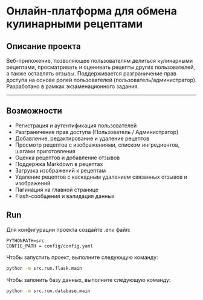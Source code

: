 # Онлайн-платформа для обмена кулинарными рецептами

## Описание проекта

Веб-приложение, позволяющее пользователям делиться кулинарными рецептами, просматривать и оценивать рецепты других пользователей, а также оставлять отзывы.
Поддерживается разграничение прав доступа на основе ролей пользователей (пользователь/администратор).
Разработано в рамках экзаменационного задания.

---

## Возможности

- Регистрация и аутентификация пользователей
- Разграничение прав доступа (Пользователь / Администратор)
- Добавление, редактирование и удаление рецептов
- Просмотр рецептов с изображениями, списком ингредиентов, шагами приготовления
- Оценка рецептов и добавление отзывов
- Поддержка Markdown в рецептах
- Загрузка изображений к рецептам
- Удаление рецептов с каскадным удалением связанных отзывов и изображений
- Пагинация на главной странице
- Flash-сообщения и валидация данных

## Run

Для конфигурации проекта создайте .env файл:

```env
PYTHONPATH=src
CONFIG_PATH = config/config.yaml
```

Чтобы запустить проект, выполните следующую команду:

```bash
python -m src.run.flask.main
```

Чтобы запонить базу данных, выполните следующую команду:

```bash
python -m src.run.database.main
```

